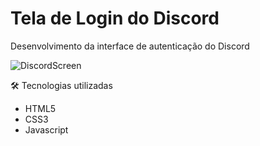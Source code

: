 # Tela de Login do Discord
<p>Desenvolvimento da interface de autenticação do Discord</p>

![DiscordScreen](https://user-images.githubusercontent.com/91090285/194599991-fa4e9833-cdf8-4f79-a4f1-6470c44229ac.png)


🛠 Tecnologias utilizadas

- HTML5
- CSS3
- Javascript

